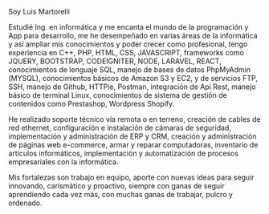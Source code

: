 Soy Luis Martorelli

Estudié Ing. en informática y me encanta el mundo de la programación y App para desarrollo,
me he desempeñado en varias áreas de la informática y así ampliar mis conocimientos y poder crecer como profesional,
tengo experiencia en C++, PHP, HTML, CSS, JAVASCRIPT, frameworks como JQUERY, BOOTSTRAP, CODEIGNITER, NODE, LARAVEL,
REACT, conocimientos de lenguaje SQL, manejo de bases de datos PhpMyAdmin (MYSQL),
conocimientos básicos de Amazon S3 y EC2, y de servicios FTP, SSH, manejo de Github, HTTPie, Postman,
integración de Api Rest, manejo básico de terminal Linux, conocimientos de sistema de gestión de contenidos como Prestashop,
Wordpress Shopify.

He realizado soporte técnico vía remota o en terreno, creación de cables de red ethernet, 
configuración e instalación de cámaras de seguridad, implementación y administración de ERP y CRM, creación y 
administración de páginas web e-commerce, armar y reparar computadoras, inventario de artículos informáticos,
implementación y automatización de procesos empresariales con la informática.

Mis fortalezas son trabajo en equipo, aporte con nuevas ideas para seguir innovando, carismático y proactivo,
siempre con ganas de seguir aprendiendo cada vez más, con muchas ganas de trabajar, pulcro y ordenado.
